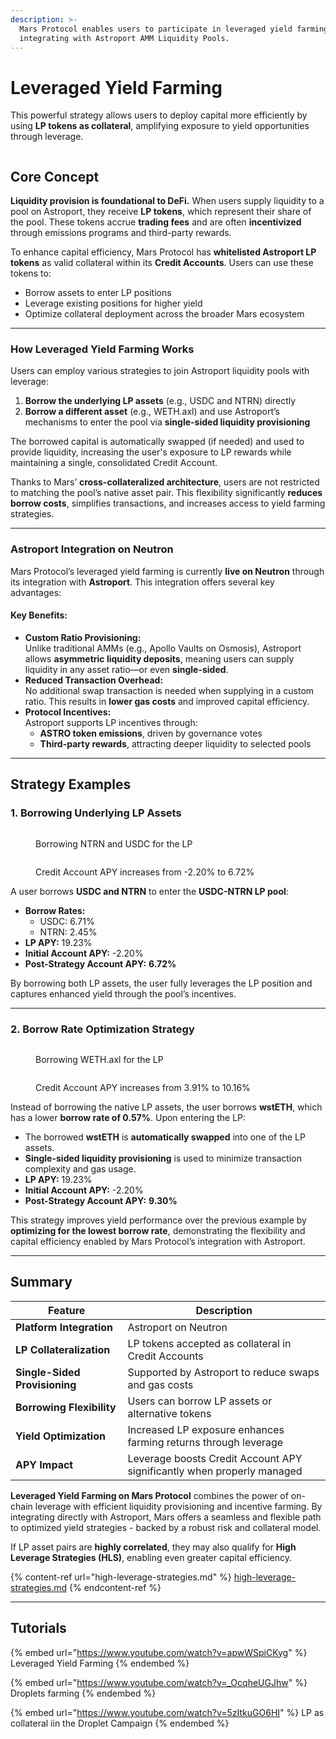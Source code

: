 ```yaml
---
description: >-
  Mars Protocol enables users to participate in leveraged yield farming by
  integrating with Astroport AMM Liquidity Pools.
---
```


# Leveraged Yield Farming

This powerful strategy allows users to deploy capital more efficiently by using **LP tokens as collateral**, amplifying exposure to yield opportunities through leverage.

<figure><img src=".gitbook/assets/farm.png" alt=""><figcaption></figcaption></figure>

## Core Concept

**Liquidity provision is foundational to DeFi.** When users supply liquidity to a pool on Astroport, they receive **LP tokens**, which represent their share of the pool. These tokens accrue **trading fees** and are often **incentivized** through emissions programs and third-party rewards.

To enhance capital efficiency, Mars Protocol has **whitelisted Astroport LP tokens** as valid collateral within its **Credit Accounts**. Users can use these tokens to:

* Borrow assets to enter LP positions
* Leverage existing positions for higher yield
* Optimize collateral deployment across the broader Mars ecosystem

***

### How Leveraged Yield Farming Works

Users can employ various strategies to join Astroport liquidity pools with leverage:

1. **Borrow the underlying LP assets** (e.g., USDC and NTRN) directly
2. **Borrow a different asset** (e.g., WETH.axl) and use Astroport’s mechanisms to enter the pool via **single-sided liquidity provisioning**

The borrowed capital is automatically swapped (if needed) and used to provide liquidity, increasing the user's exposure to LP rewards while maintaining a single, consolidated Credit Account.

Thanks to Mars’ **cross-collateralized architecture**, users are not restricted to matching the pool’s native asset pair. This flexibility significantly **reduces borrow costs**, simplifies transactions, and increases access to yield farming strategies.

***

### Astroport Integration on Neutron

Mars Protocol’s leveraged yield farming is currently **live on Neutron** through its integration with **Astroport**. This integration offers several key advantages:

#### Key Benefits:

* **Custom Ratio Provisioning:**\
  Unlike traditional AMMs (e.g., Apollo Vaults on Osmosis), Astroport allows **asymmetric liquidity deposits**, meaning users can supply liquidity in any asset ratio—or even **single-sided**.
* **Reduced Transaction Overhead:**\
  No additional swap transaction is needed when supplying in a custom ratio. This results in **lower gas costs** and improved capital efficiency.
* **Protocol Incentives:**\
  Astroport supports LP incentives through:
  * **ASTRO token emissions**, driven by governance votes
  * **Third-party rewards**, attracting deeper liquidity to selected pools

***

## Strategy Examples

### 1. **Borrowing Underlying LP Assets**

<div><figure><img src=".gitbook/assets/select-assets-farm-1.png" alt=""><figcaption><p>Borrowing NTRN and USDC for the LP</p></figcaption></figure> <figure><img src=".gitbook/assets/farm-unoptimized.png" alt=""><figcaption><p>Credit Account APY increases from -2.20% to 6.72%</p></figcaption></figure></div>

A user borrows **USDC and NTRN** to enter the **USDC-NTRN LP pool**:

* **Borrow Rates:**
  * USDC: 6.71%
  * NTRN: 2.45%
* **LP APY:** 19.23%
* **Initial Account APY:** -2.20%
* **Post-Strategy Account APY:** **6.72%**

By borrowing both LP assets, the user fully leverages the LP position and captures enhanced yield through the pool’s incentives.

***

### 2. Borrow Rate Optimization Strategy

<div><figure><img src=".gitbook/assets/select-assets-farm-2.png" alt=""><figcaption><p>Borrowing WETH.axl for the LP</p></figcaption></figure> <figure><img src=".gitbook/assets/farm-optimized.png" alt=""><figcaption><p>Credit Account APY increases from 3.91% to 10.16%</p></figcaption></figure></div>

Instead of borrowing the native LP assets, the user borrows **wstETH**, which has a lower **borrow rate of 0.57%**. Upon entering the LP:

* The borrowed **wstETH** is **automatically swapped** into one of the LP assets.
* **Single-sided liquidity provisioning** is used to minimize transaction complexity and gas usage.
* **LP APY:** 19.23%
* **Initial Account APY:** -2.20%
* **Post-Strategy Account APY:** **9.30%**

This strategy improves yield performance over the previous example by **optimizing for the lowest borrow rate**, demonstrating the flexibility and capital efficiency enabled by Mars Protocol’s integration with Astroport.

***

## Summary

| Feature                       | Description                                                            |
| ----------------------------- | ---------------------------------------------------------------------- |
| **Platform Integration**      | Astroport on Neutron                                                   |
| **LP Collateralization**      | LP tokens accepted as collateral in Credit Accounts                    |
| **Single-Sided Provisioning** | Supported by Astroport to reduce swaps and gas costs                   |
| **Borrowing Flexibility**     | Users can borrow LP assets or alternative tokens                       |
| **Yield Optimization**        | Increased LP exposure enhances farming returns through leverage        |
| **APY Impact**                | Leverage boosts Credit Account APY significantly when properly managed |

**Leveraged Yield Farming on Mars Protocol** combines the power of on-chain leverage with efficient liquidity provisioning and incentive farming. By integrating directly with Astroport, Mars offers a seamless and flexible path to optimized yield strategies - backed by a robust risk and collateral model.

If LP asset pairs are **highly correlated**, they may also qualify for **High Leverage Strategies (HLS)**, enabling even greater capital efficiency.

{% content-ref url="high-leverage-strategies.md" %}
[high-leverage-strategies.md](high-leverage-strategies.md)
{% endcontent-ref %}

***

## Tutorials

{% embed url="https://www.youtube.com/watch?v=apwWSpiCKyg" %}
Leveraged Yield Farming
{% endembed %}

{% embed url="https://www.youtube.com/watch?v=_OcqheUGJhw" %}
Droplets farming
{% endembed %}

{% embed url="https://www.youtube.com/watch?v=5zItkuGO6HI" %}
LP as collateral iin the Droplet Campaign
{% endembed %}
